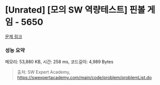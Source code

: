 # [Unrated] [모의 SW 역량테스트] 핀볼 게임 - 5650 

[문제 링크](https://swexpertacademy.com/main/code/problem/problemDetail.do?contestProbId=AWXRF8s6ezEDFAUo) 

### 성능 요약

메모리: 53,880 KB, 시간: 258 ms, 코드길이: 4,989 Bytes



> 출처: SW Expert Academy, https://swexpertacademy.com/main/code/problem/problemList.do